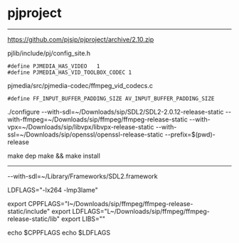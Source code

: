 # pjproject

---

https://github.com/pjsip/pjproject/archive/2.10.zip

pjlib/include/pj/config_site.h
```
#define PJMEDIA_HAS_VIDEO	1
#define PJMEDIA_HAS_VID_TOOLBOX_CODEC 1

```

pjmedia/src/pjmedia-codec/ffmpeg_vid_codecs.c
```
#define FF_INPUT_BUFFER_PADDING_SIZE AV_INPUT_BUFFER_PADDING_SIZE

```

./configure --with-sdl=~/Downloads/sip/SDL2/SDL2-2.0.12-release-static --with-ffmpeg=~/Downloads/sip/ffmpeg/ffmpeg-release-static --with-vpx=~/Downloads/sip/libvpx/libvpx-release-static --with-ssl=~/Downloads/sip/openssl/openssl-release-static --prefix=$(pwd)-release

make dep
make && make install

---

--with-sdl=~/Library/Frameworks/SDL2.framework

LDFLAGS="-lx264 -lmp3lame"

export CPPFLAGS="I~/Downloads/sip/ffmpeg/ffmpeg-release-static/include"
export LDFLAGS="L~/Downloads/sip/ffmpeg/ffmpeg-release-static/lib"
export LIBS=""

echo $CPPFLAGS
echo $LDFLAGS
